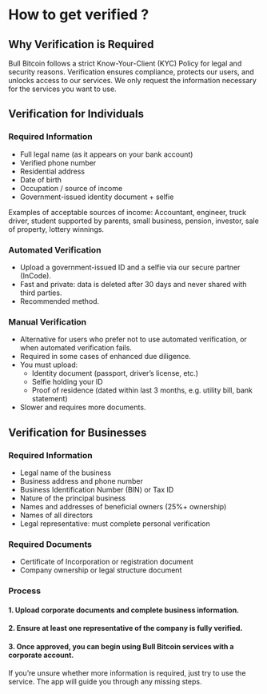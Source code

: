 # How to get verified ?

## Why Verification is Required
Bull Bitcoin follows a strict Know-Your-Client (KYC) Policy for legal and security reasons. Verification ensures compliance, protects our users, and unlocks access to our services.
We only request the information necessary for the services you want to use.

## Verification for Individuals
### Required Information

- Full legal name (as it appears on your bank account)
- Verified phone number
- Residential address
- Date of birth
- Occupation / source of income
- Government-issued identity document + selfie

Examples of acceptable sources of income:
Accountant, engineer, truck driver, student supported by parents, small business, pension, investor, sale of property, lottery winnings.

### Automated Verification

- Upload a government-issued ID and a selfie via our secure partner (InCode).
- Fast and private: data is deleted after 30 days and never shared with third parties.
- Recommended method.

### Manual Verification

- Alternative for users who prefer not to use automated verification, or when automated verification fails.
- Required in some cases of enhanced due diligence.
- You must upload:
  - Identity document (passport, driver’s license, etc.)
  - Selfie holding your ID
  - Proof of residence (dated within last 3 months, e.g. utility bill, bank statement)
- Slower and requires more documents.

## Verification for Businesses
### Required Information

- Legal name of the business
- Business address and phone number
- Business Identification Number (BIN) or Tax ID
- Nature of the principal business
- Names and addresses of beneficial owners (25%+ ownership)
- Names of all directors
- Legal representative: must complete personal verification

### Required Documents

- Certificate of Incorporation or registration document
- Company ownership or legal structure document

### Process
#### 1. Upload corporate documents and complete business information.
#### 2. Ensure at least one representative of the company is fully verified.
#### 3. Once approved, you can begin using Bull Bitcoin services with a corporate account.

If you’re unsure whether more information is required, just try to use the service. The app will guide you through any missing steps.
